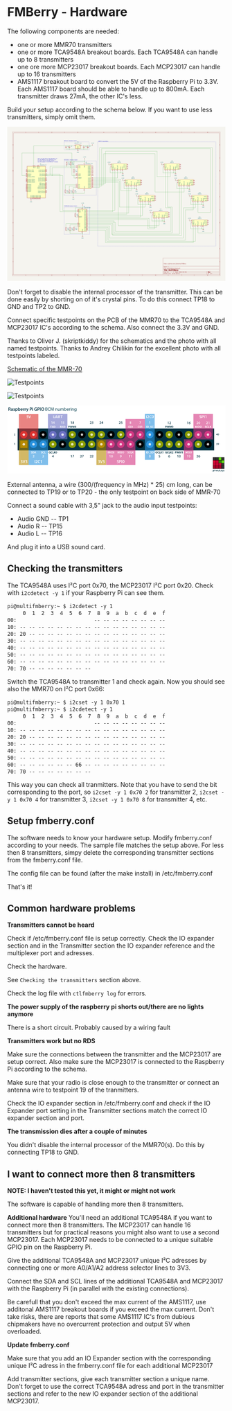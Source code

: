 FMBerry - Hardware
=======

The following components are needed:
* one or more MMR70 transmitters
* one or more TCA9548A breakout boards. Each TCA9548A can handle up to 8 transmitters
* one ore more MCP23017 breakout boards. Each MCP23017 can handle up to 16 transmitters
* AMS1117 breakout board to convert the 5V of the Raspberry Pi to 3.3V. Each AMS1117 board should be able to handle up to 800mA. Each transmitter draws 27mA, the other IC's less.

Build your setup according to the schema below. If you want to use less transmitters, simply omit them.


![Schematic](hardware/multifmberry_schema_20220206.png)

Don't forget to disable the internal processor of the transmitter. This can be done easily by shorting on of it's crystal pins.
To do this connect TP18 to GND and TP2 to GND.
 
 Connect specific testpoints on the PCB of the MMR70 to the TCA9548A and MCP23017 IC's according to the schema. Also connect the 3.3V and GND.

Thanks to Oliver J. (skriptkiddy) for the schematics and the photo with all named testpoints.
Thanks to Andrey Chilikin for the excellent photo with all testpoints labeled.

[Schematic of the MMR-70](http://www.mikrocontroller.net/attachment/140251/MMR70.pdf)

![Testpoints](http://3.bp.blogspot.com/-n_ohkJBPz-Y/U4kBKn4AZ4I/AAAAAAAAASc/p6EYkGonyuY/s1600/mmr-070-1024.jpg)

![Testpoints](http://tbspace.de/content/images/fmberrypics/testpins.jpg)

![Raspberry Pi pins, courtesy of pinout.xyz](https://raw.githubusercontent.com/Gadgetoid/Pinout.xyz/master/resources/raspberry-pi-pinout.png)


External antenna, a wire (300/(frequency in MHz) * 25) cm long, can be connected to TP19 or to TP20 - the only testpoint on back side of MMR-70

Connect a sound cable with 3,5" jack to the audio input testpoints:

* Audio GND -- TP1
* Audio R   -- TP15
* Audio L   -- TP16

And plug it into a USB sound card.

Checking the transmitters
------------
The TCA9548A uses I²C port 0x70, the MCP23017 I²C port 0x20. Check with ``i2cdetect -y 1`` if your Raspberry Pi can see them.

```
pi@multifmberry:~ $ i2cdetect -y 1
     0  1  2  3  4  5  6  7  8  9  a  b  c  d  e  f
00:                         -- -- -- -- -- -- -- --
10: -- -- -- -- -- -- -- -- -- -- -- -- -- -- -- --
20: 20 -- -- -- -- -- -- -- -- -- -- -- -- -- -- --
30: -- -- -- -- -- -- -- -- -- -- -- -- -- -- -- --
40: -- -- -- -- -- -- -- -- -- -- -- -- -- -- -- --
50: -- -- -- -- -- -- -- -- -- -- -- -- -- -- -- --
60: -- -- -- -- -- -- -- -- -- -- -- -- -- -- -- --
70: 70 -- -- -- -- -- -- --
```
Switch the TCA9548A to transmitter 1 and check again. Now you should see also the MMR70 on I²C port 0x66:
```
pi@multifmberry:~ $ i2cset -y 1 0x70 1
pi@multifmberry:~ $ i2cdetect -y 1
     0  1  2  3  4  5  6  7  8  9  a  b  c  d  e  f
00:                         -- -- -- -- -- -- -- --
10: -- -- -- -- -- -- -- -- -- -- -- -- -- -- -- --
20: 20 -- -- -- -- -- -- -- -- -- -- -- -- -- -- --
30: -- -- -- -- -- -- -- -- -- -- -- -- -- -- -- --
40: -- -- -- -- -- -- -- -- -- -- -- -- -- -- -- --
50: -- -- -- -- -- -- -- -- -- -- -- -- -- -- -- --
60: -- -- -- -- -- -- 66 -- -- -- -- -- -- -- -- --
70: 70 -- -- -- -- -- -- --
```
This way you can check all tranmitters. Note that you have to send the bit corresponding to the port, so ``i2cset -y 1 0x70 2`` for transmitter 2, ``i2cset -y 1 0x70 4`` for transmitter 3, ``i2cset -y 1 0x70 8`` for transmitter 4, etc.


## Setup fmberry.conf

The software needs to know your hardware setup. Modify fmberry.conf according to your needs. The sample file matches the setup above.
For less then 8 transmitters, simpy delete the corresponding transmitter sections from the fmberry.conf file.

The config file can be found (after the make install) in /etc/fmberry.conf

That's it! 



## Common hardware problems

__Transmitters cannot be heard__

Check if /etc/fmberry.conf file is setup correctly. Check the IO expander section and in the Transmitter section the IO expander reference and the multiplexer port and adresses.

Check the hardware.

See ``Checking the transmitters`` section above.

Check the log file with ``ctlfmberry log`` for errors.


__The power supply of the raspberry pi shorts out/there are no lights anymore__

There is a short circuit. Probably caused by a wiring fault

__Transmitters work but no RDS__

Make sure the connections between the transmitter and the MCP23017 are setup correct. Also make sure the MCP23017 is connected to the Raspberry Pi according to the schema.

Make sure that your radio is close enough to the transmitter or connect an antenna wire to testpoint 19 of the tranmitters.

Check the IO expander section in /etc/fmberry.conf and check if the IO Expander port setting in the Transmitter sections match the correct IO expander section and port.

__The transmission dies after a couple of minutes__

You didn't disable the internal processor of the MMR70(s). Do this by connecting TP18 to GND.

## I want to connect more then 8 transmitters

__NOTE: I haven't tested this yet, it might or might not work__

The software is capable of handling more then 8 transmitters. 

__Additional hardware__
You'll need an additional TCA9548A if you want to connect more then 8 transmitters. The MCP23017 can handle 16 transmitters but for practical reasons you might also want to use a second MCP23017.
Each MCP23017 needs to be connected to a unique suitable GPIO pin on the Raspberry Pi. 

Give the additional TCA9548A and MCP23017 unique I²C adresses by connecting one or more A0/A1/A2 address selector lines to 3V3. 

Connect the SDA and SCL lines of the additional TCA9548A and MCP23017 with the Raspberry Pi (in parallel with the existing connections).

Be carefull that you don't exceed the max current of the AMS1117, use additonal AMS1117 breakout boards if you exceed the max current. Don't take risks, there are reports that some AMS1117 IC's from dubious chipmakers have no overcurrent protection and output 5V when overloaded.

__Update fmberry.conf__

Make sure that you add an IO Expander section with the corresponding unique I²C adress in the fmberry.conf file for each additional MCP23017

Add transmitter sections, give each transmitter section a unique name. Don't forget to use the correct TCA9548A adress and port in the transmitter sections and refer to the new IO expander section of the additional MCP23017.
